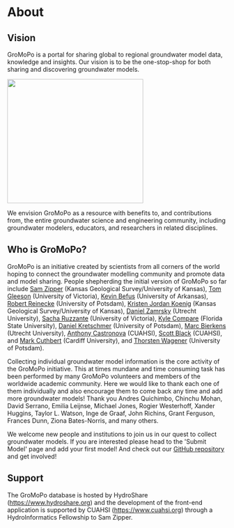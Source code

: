 # About


## Vision

GroMoPo is a portal for sharing global to regional groundwater model data, knowledge and insights. Our vision is to be the one-stop-shop for both sharing and discovering groundwater models. 

<p align="left"><img src="https://lh5.googleusercontent.com/CeVs9x8EoaLpf0r8CuO3HMaAgjfI9zgbwfxDu23cWt8coOoj7JAGRTS0qQl40ZO9_2M=w2400" height="285" width="312" ></p>

We envision GroMoPo as a resource with benefits to, and contributions from, the entire groundwater science and engineering community, including groundwater modelers, educators, and researchers in related disciplines. 

## Who is GroMoPo?

GroMoPo is an initiative created by scientists from all corners of the world hoping to connect the groundwater modelling community and promote data and model sharing. People shepherding the initial version of GroMoPo so far include [Sam Zipper](https://www.samzipper.com/) (Kansas Geological Survey/University of Kansas), [Tom Gleeson](https://www.uvic.ca/ecs/civil/people/home/faculty-profiles/gleeson-tom.php) (University of Victoria), [Kevin Befus](https://groundwater.uark.edu/) (University of Arkansas), [Robert Reinecke](https://www.uni-potsdam.de/de/umwelt/institut/alle-mitarbeiterinnen/reinecke-robert) (University of Potsdam), [Kristen Jordan Koenig](https://www.linkedin.com/in/kristen-jordan-koenig-20505815/) (Kansas Geological Survey/University of Kansas), [Daniel Zamrsky](https://www.uu.nl/staff/DZamrsky) (Utrecht University), [Sacha Ruzzante](https://www.linkedin.com/in/sacha-ruzzante/?originalSubdomain=ca) (University of Victoria), [Kyle Compare](https://www.linkedin.com/in/kylecompare/) (Florida State University), [Daniel Kretschmer](https://www.uni-potsdam.de/en/umwelt/institut/alle-mitarbeiterinnen/kretschmer-daniel) (University of Potsdam), [Marc Bierkens](https://www.uu.nl/staff/mfpbierkens) (Utrecht University), [Anthony Castronova](https://www.cuahsi.org/about/our-team) (CUAHSI), [Scott Black](https://www.cuahsi.org/about/our-team) (CUAHSI), and [Mark Cuthbert](https://www.cardiff.ac.uk/people/view/617129-cuthbert-mark) (Cardiff University), and [Thorsten Wagener](https://www.uni-potsdam.de/de/umwelt/institut/alle-mitarbeiterinnen/wagener-thorsten) (University of Potsdam).

Collecting individual groundwater model information is the core activity of the GroMoPo initiative. This at times mundane and time consuming task has been performed by many GroMoPo volunteers and members of the worldwide academic community. Here we would like to thank each one of them individually and also encourage them to come back any time and add more groundwater models! Thank you Andres Quichimbo, Chinchu Mohan, David Serrano, Emilia Leijnse, Michael Jones, Rogier Westerhoff, Xander Huggins, Taylor L. Watson, Inge de Graaf, John Richins, Grant Ferguson, Frances Dunn, Ziona Bates-Norris, and many others. 

We welcome new people and institutions to join us in our quest to collect groundwater models. If you are interested please head to the 'Submit Model' page and add your first model! And check out our [GitHub repository](https://github.com/Gromopo/GroMoPo) and get involved!

## Support

The GroMoPo database is hosted by HydroShare (https://www.hydroshare.org) and the development of the front-end application is supported by CUAHSI (https://www.cuahsi.org) through a HydroInformatics Fellowship to Sam Zipper. 
